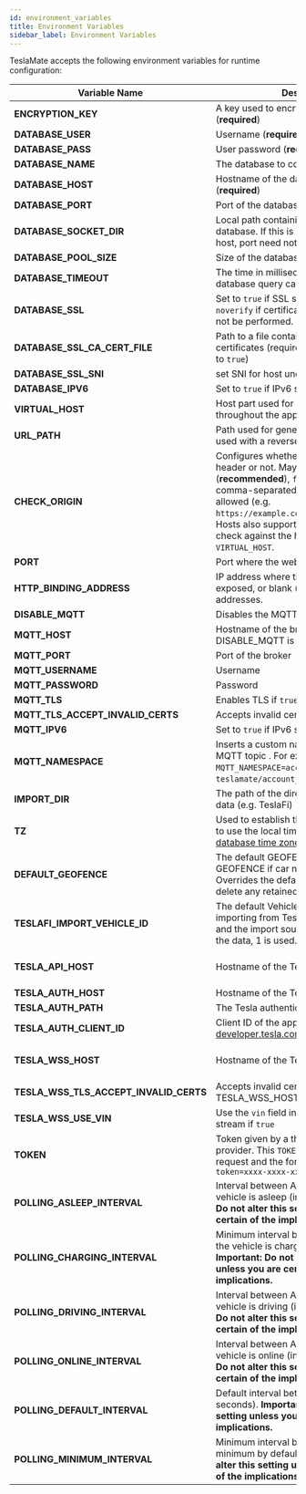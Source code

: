 ```yaml
---
id: environment_variables
title: Environment Variables
sidebar_label: Environment Variables
---
```


TeslaMate accepts the following environment variables for runtime configuration:

| Variable Name                          | Description                                                                                                                                                                                                                                                                                                      | Default Value                                                                           |
| -------------------------------------- | ---------------------------------------------------------------------------------------------------------------------------------------------------------------------------------------------------------------------------------------------------------------------------------------------------------------- | --------------------------------------------------------------------------------------- |
| **ENCRYPTION_KEY**                     | A key used to encrypt the Tesla API tokens (**required**)                                                                                                                                                                                                                                                        |                                                                                         |
| **DATABASE_USER**                      | Username (**required**)                                                                                                                                                                                                                                                                                          |                                                                                         |
| **DATABASE_PASS**                      | User password (**required**)                                                                                                                                                                                                                                                                                     |                                                                                         |
| **DATABASE_NAME**                      | The database to connect to (**required**)                                                                                                                                                                                                                                                                        |                                                                                         |
| **DATABASE_HOST**                      | Hostname of the database server (**required**)                                                                                                                                                                                                                                                                   |                                                                                         |
| **DATABASE_PORT**                      | Port of the database server                                                                                                                                                                                                                                                                                      | 5432                                                                                    |
| **DATABASE_SOCKET_DIR**                | Local path containing unix socket for database. If this is provided, the database host, port need not be provided.                                                                                                                                                                                               |
| **DATABASE_POOL_SIZE**                 | Size of the database connection pool                                                                                                                                                                                                                                                                             | 10                                                                                      |
| **DATABASE_TIMEOUT**                   | The time in milliseconds to wait for database query calls to finish                                                                                                                                                                                                                                              | 60000                                                                                   |
| **DATABASE_SSL**                       | Set to `true` if SSL should be enabled or `noverify` if certificate verification should not be performed.                                                                                                                                                                                                        | false                                                                                   |
| **DATABASE_SSL_CA_CERT_FILE**          | Path to a file containing PEM-encoded CA certificates (required if `DATABASE_SSL` is set to `true`)                                                                                                                                                                                                              |                                                                                         |
| **DATABASE_SSL_SNI**                   | set SNI for host undel ssl mode                                                                                                                                                                                                                                                                                  |                                                                                         |
| **DATABASE_IPV6**                      | Set to `true` if IPv6 should be used                                                                                                                                                                                                                                                                             | false                                                                                   |
| **VIRTUAL_HOST**                       | Host part used for generating URLs throughout the app                                                                                                                                                                                                                                                            | localhost                                                                               |
| **URL_PATH**                           | Path used for generating URLs (can be used with a reverse proxy)                                                                                                                                                                                                                                                 | /                                                                                       |
| **CHECK_ORIGIN**                       | Configures whether to check the origin header or not. May be `true` (**recommended**), `false` (_default_) or a comma-separated list of hosts that are allowed (e.g. `https://example.com,//another.com:8080`). Hosts also support wildcards. If `true`, it will check against the host value in `VIRTUAL_HOST`. | false                                                                                   |
| **PORT**                               | Port where the web interface is exposed                                                                                                                                                                                                                                                                          | 4000                                                                                    |
| **HTTP_BINDING_ADDRESS**               | IP address where the web interface is exposed, or blank (_default_) meaning all addresses.                                                                                                                                                                                                                       |                                                                                         |
| **DISABLE_MQTT**                       | Disables the MQTT feature if `true`                                                                                                                                                                                                                                                                              | false                                                                                   |
| **MQTT_HOST**                          | Hostname of the broker (**required** unless DISABLE_MQTT is `true`)                                                                                                                                                                                                                                              |                                                                                         |
| **MQTT_PORT**                          | Port of the broker                                                                                                                                                                                                                                                                                               | 1883 (8883 for MQTT over TLS)                                                           |
| **MQTT_USERNAME**                      | Username                                                                                                                                                                                                                                                                                                         |                                                                                         |
| **MQTT_PASSWORD**                      | Password                                                                                                                                                                                                                                                                                                         |                                                                                         |
| **MQTT_TLS**                           | Enables TLS if `true`                                                                                                                                                                                                                                                                                            | false                                                                                   |
| **MQTT_TLS_ACCEPT_INVALID_CERTS**      | Accepts invalid certificates if `true`                                                                                                                                                                                                                                                                           | false                                                                                   |
| **MQTT_IPV6**                          | Set to `true` if IPv6 should be used                                                                                                                                                                                                                                                                             | false                                                                                   |
| **MQTT_NAMESPACE**                     | Inserts a custom namespace into the MQTT topic . For example, with `MQTT_NAMESPACE=account_0`: `teslamate/account_0/cars/$car_id/state`.                                                                                                                                                                         |                                                                                         |
| **IMPORT_DIR**                         | The path of the directory for the import of data (e.g. TeslaFi)                                                                                                                                                                                                                                                  | ./import                                                                                |
| **TZ**                                 | Used to establish the local time zone, e.g. to use the local time in logs. See [List of tz database time zones](https://en.wikipedia.org/wiki/List_of_tz_database_time_zones).                                                                                                                                   |                                                                                         |
| **DEFAULT_GEOFENCE**                   | The default GEOFENCE to send via GEOFENCE if car not in geofence. Overrides the default of "" which will delete any retained value.                                                                                                                                                                              | "" (no quotes)                                                                          |
| **TESLAFI_IMPORT_VEHICLE_ID**          | The default Vehicle ID used when importing from TeslaFi. If it is not defined and the import source does not contain the data, 1 is used.                                                                                                                                                                        |                                                                                         |
| **TESLA_API_HOST**                     | Hostname of the Tesla API                                                                                                                                                                                                                                                                                        | https://owner-api.teslamotors.com (or for chinese: https://owner-api.vn.cloud.tesla.cn) |
| **TESLA_AUTH_HOST**                    | Hostname of the Tesla authentication API                                                                                                                                                                                                                                                                         | https://auth.tesla.com                                                                  |
| **TESLA_AUTH_PATH**                    | The Tesla authentication path                                                                                                                                                                                                                                                                                    | /oauth2/v3                                                                              |
| **TESLA_AUTH_CLIENT_ID**               | Client ID of the application registered on [developer.tesla.com](https://developer.tesla.com)                                                                                                                                                                                                                    | ownerapi                                                                                |
| **TESLA_WSS_HOST**                     | Hostname of the Tesla streaming                                                                                                                                                                                                                                                                                  | wss://streaming.vn.teslamotors.com (or for chinese: wss://streaming.vn.cloud.tesla.cn)  |
| **TESLA_WSS_TLS_ACCEPT_INVALID_CERTS** | Accepts invalid certificates on TESLA_WSS_HOST if `true`                                                                                                                                                                                                                                                         |                                                                                         |
| **TESLA_WSS_USE_VIN**                  | Use the `vin` field instead of `vid` to connect stream if `true`                                                                                                                                                                                                                                                 |                                                                                         |
| **TOKEN**                              | Token given by a third party Tesla API provider. This `TOKEN` is added to each API request and the format must be `?token=xxxx-xxxx-xxxx`                                                                                                                                                                        |                                                                                         |
| **POLLING_ASLEEP_INTERVAL**            | Interval between API fetch when the vehicle is asleep (in seconds). **Important: Do not alter this setting unless you are certain of the implications.**                                                                                                                                                         | 30                                                                                      |
| **POLLING_CHARGING_INTERVAL**          | Minimum interval between API fetch when the vehicle is charging (in seconds). **Important: Do not alter this setting unless you are certain of the implications.**                                                                                                                                               | 5                                                                                       |
| **POLLING_DRIVING_INTERVAL**           | Interval between API fetch when the vehicle is driving (in seconds). **Important: Do not alter this setting unless you are certain of the implications.**                                                                                                                                                        | 2.5                                                                                     |
| **POLLING_ONLINE_INTERVAL**            | Interval between API fetch when the vehicle is online (in seconds). **Important: Do not alter this setting unless you are certain of the implications.**                                                                                                                                                         | 60                                                                                      |
| **POLLING_DEFAULT_INTERVAL**           | Default interval between API fetch (in seconds). **Important: Do not alter this setting unless you are certain of the implications.**                                                                                                                                                                            | 15                                                                                      |
| **POLLING_MINIMUM_INTERVAL**           | Minimum interval between API fetch. No minimum by default. **Important: Do not alter this setting unless you are certain of the implications.**                                                                                                                                                                  | 0                                                                                       |
